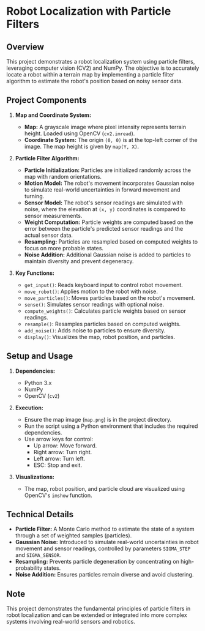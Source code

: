 # Robot Localization with Particle Filters

## Overview

This project demonstrates a robot localization system using particle filters, leveraging computer vision (CV2) and NumPy. The objective is to accurately locate a robot within a terrain map by implementing a particle filter algorithm to estimate the robot's position based on noisy sensor data.

## Project Components

1. **Map and Coordinate System:**
   - **Map:** A grayscale image where pixel intensity represents terrain height. Loaded using OpenCV (`cv2.imread`).
   - **Coordinate System:** The origin `(0, 0)` is at the top-left corner of the image. The map height is given by `map(Y, X)`.

2. **Particle Filter Algorithm:**
   - **Particle Initialization:** Particles are initialized randomly across the map with random orientations.
   - **Motion Model:** The robot's movement incorporates Gaussian noise to simulate real-world uncertainties in forward movement and turning.
   - **Sensor Model:** The robot's sensor readings are simulated with noise, where the elevation at `(x, y)` coordinates is compared to sensor measurements.
   - **Weight Computation:** Particle weights are computed based on the error between the particle's predicted sensor readings and the actual sensor data.
   - **Resampling:** Particles are resampled based on computed weights to focus on more probable states.
   - **Noise Addition:** Additional Gaussian noise is added to particles to maintain diversity and prevent degeneracy.

3. **Key Functions:**
   - `get_input()`: Reads keyboard input to control robot movement.
   - `move_robot()`: Applies motion to the robot with noise.
   - `move_particles()`: Moves particles based on the robot's movement.
   - `sense()`: Simulates sensor readings with optional noise.
   - `compute_weights()`: Calculates particle weights based on sensor readings.
   - `resample()`: Resamples particles based on computed weights.
   - `add_noise()`: Adds noise to particles to ensure diversity.
   - `display()`: Visualizes the map, robot position, and particles.

## Setup and Usage

1. **Dependencies:**
   - Python 3.x
   - NumPy
   - OpenCV (`cv2`)

2. **Execution:**
   - Ensure the map image (`map.png`) is in the project directory.
   - Run the script using a Python environment that includes the required dependencies.
   - Use arrow keys for control:
     - Up arrow: Move forward.
     - Right arrow: Turn right.
     - Left arrow: Turn left.
     - ESC: Stop and exit.

3. **Visualizations:**
   - The map, robot position, and particle cloud are visualized using OpenCV's `imshow` function.

## Technical Details

- **Particle Filter:** A Monte Carlo method to estimate the state of a system through a set of weighted samples (particles).
- **Gaussian Noise:** Introduced to simulate real-world uncertainties in robot movement and sensor readings, controlled by parameters `SIGMA_STEP` and `SIGMA_SENSOR`.
- **Resampling:** Prevents particle degeneration by concentrating on high-probability states.
- **Noise Addition:** Ensures particles remain diverse and avoid clustering.

## Note

This project demonstrates the fundamental principles of particle filters in robot localization and can be extended or integrated into more complex systems involving real-world sensors and robotics.

